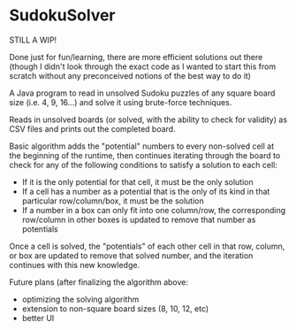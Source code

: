 # SudokuSolver

STILL A WIP!

Done just for fun/learning, there are more efficient solutions out there (though I didn't look through the exact code as I wanted to start this from scratch without any preconceived notions of the best way to do it)

A Java program to read in unsolved Sudoku puzzles of any square board size (i.e. 4, 9, 16...) and solve it using brute-force techniques.

Reads in unsolved boards (or solved, with the ability to check for validity) as CSV files and prints out the completed board.

Basic algorithm adds the "potential" numbers to every non-solved cell at the beginning of the runtime, then continues iterating through the board to check for any of the following conditions to satisfy a solution to each cell:
  - If it is the only potential for that cell, it must be the only solution
  - If a cell has a number as a potential that is the only of its kind in that particular row/column/box, it must be the solution
  - If a number in a box can only fit into one column/row, the corresponding row/column in other boxes is updated to remove that number as potentials

Once a cell is solved, the "potentials" of each other cell in that row, column, or box are updated to remove that solved number, and the iteration continues with this new knowledge.


Future plans (after finalizing the algorithm above:
  - optimizing the solving algorithm
  - extension to non-square board sizes (8, 10, 12, etc)
  - better UI
  
